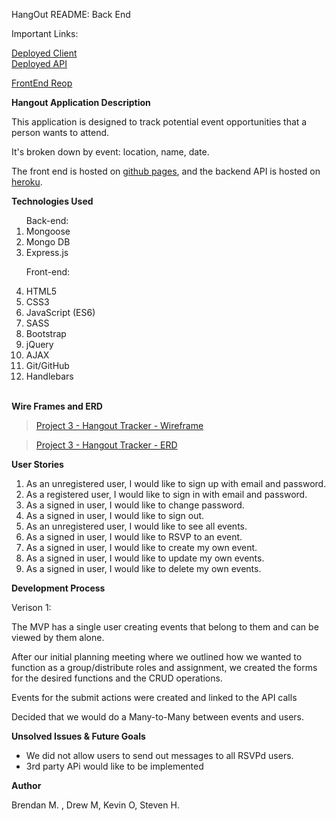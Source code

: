 HangOut  README: Back End


Important Links:

[Deployed Client](https://we-work-on-master.github.io/hangout-client/)
<br>
[Deployed API](https://mysterious-island-33488.herokuapp.com/)

[FrontEnd Reop](https://github.com/We-Work-On-Master/hangout-client)


**Hangout Application  Description**

This application is designed to track potential event opportunities that a person wants to attend.

It's broken down by event: location, name, date.

The front end is hosted on [github pages](https://we-work-on-master.github.io/hangout-client/), and the backend API is hosted on [heroku](https://mysterious-island-33488.herokuapp.com/).

**Technologies Used**

<ol>
Back-end:
<li>Mongoose</li>
<li>Mongo DB</li>
<li>Express.js</li>

Front-end:
<li>HTML5</li>
<li>CSS3</li>
<li>JavaScript (ES6)</li>
<li>SASS</li>
<li>Bootstrap</li>
<li>jQuery</li>
<li>AJAX</li>
<li>Git/GitHub</li>
<li>Handlebars</li>
<br>
</ol>

**Wire Frames and ERD**

<blockquote class="imgur-embed-pub" lang="en" data-id="a/X0bEtGq"><a href="https://imgur.com/a/JpEUSCa">Project 3 - Hangout Tracker - Wireframe</a></blockquote>

<blockquote class="imgur-embed-pub" lang="en" data-id="a/X0bEtGq"><a href="https://imgur.com/a/LmZemQJ
">Project 3 - Hangout Tracker - ERD</a></blockquote>


**User Stories**

1. As an unregistered user, I would like to sign up with email and password.
2. As a registered user, I would like to sign in with email and password.
3. As a signed in user, I would like to change password.
4. As a signed in user, I would like to sign out.
5. As an unregistered user, I would like to see all events.
6. As a signed in user, I would like to RSVP to an event.
7. As a signed in user, I would like to create my own event.
8. As a signed in user, I would like to update my own events.
9. As a signed in user, I would like to delete my own events. 

**Development Process**

Verison 1:

The MVP has a single user creating events  that belong to them and can be viewed by them alone.

After our initial planning meeting where we outlined how we wanted to function as a group/distribute roles and assignment, we created the forms for the desired functions and the CRUD operations.

Events for the submit actions were created and linked to the API calls

Decided that we would do a Many-to-Many between events and users.

**Unsolved Issues & Future Goals**

- We did not allow users to send out messages to all RSVPd users.
- 3rd party APi would like to be implemented

**Author**

Brendan M. , Drew M, Kevin O, Steven H.

